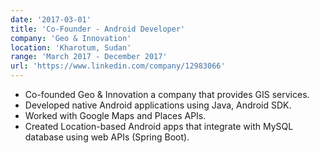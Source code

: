 ```yaml
---
date: '2017-03-01'
title: 'Co-Founder - Android Developer'
company: 'Geo & Innovation'
location: 'Kharotum, Sudan'
range: 'March 2017 - December 2017'
url: 'https://www.linkedin.com/company/12983066'
---
```


- Co-founded Geo & Innovation a company that provides GIS services.
- Developed native Android applications using Java, Android SDK.
- Worked with Google Maps and Places APIs.
- Created Location-based Android apps that integrate with MySQL database using web APIs (Spring Boot).